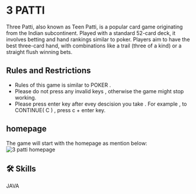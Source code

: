 # 3 PATTI 

Three Patti, also known as Teen Patti, is a popular card game originating from the Indian subcontinent. Played with a standard 52-card deck, it involves betting and hand rankings similar to poker. Players aim to have the best three-card hand, with combinations like a trail (three of a kind) or a straight flush winning bets.

## Rules and Restrictions 


- Rules of this game is similar to POKER .
- Please do not press any invalid keys , otherwise the game might stop working.  
- Please press enter key after evey descision you take . For example  , to  CONTINUE( C )  , press c + enter key.



## homepage

The game will start with the homepage as mention below:
![3 patti homepage](https://github.com/user-attachments/assets/6729d183-5311-4e1a-b9fd-9128d25929e9)
<br>
## 🛠 Skills
JAVA

